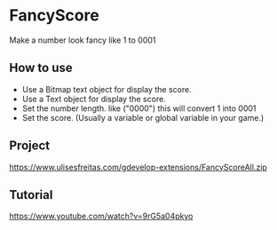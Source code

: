 # FancyScore
Make a number look fancy like 1 to 0001

## How to use
* Use a Bitmap text object for display the score.
* Use a Text object for display the score.
* Set the number length. like ("0000") this will convert 1 into 0001
* Set the score. (Usually a variable or global variable in your game.)

## Project
https://www.ulisesfreitas.com/gdevelop-extensions/FancyScoreAll.zip

## Tutorial
https://www.youtube.com/watch?v=9rG5a04pkyo
